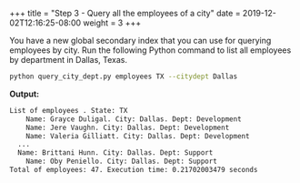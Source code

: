 +++
title = "Step 3 - Query all the employees of a city"
date = 2019-12-02T12:16:25-08:00
weight = 3
+++


You have a new global secondary index that you can use for querying employees by city. Run the following Python command to list all employees by department in Dallas, Texas.
```bash
python query_city_dept.py employees TX --citydept Dallas
```
**Output:**
```txt
List of employees . State: TX
    Name: Grayce Duligal. City: Dallas. Dept: Development
    Name: Jere Vaughn. City: Dallas. Dept: Development
    Name: Valeria Gilliatt. City: Dallas. Dept: Development
  ...
  Name: Brittani Hunn. City: Dallas. Dept: Support
    Name: Oby Peniello. City: Dallas. Dept: Support
Total of employees: 47. Execution time: 0.21702003479 seconds
```


